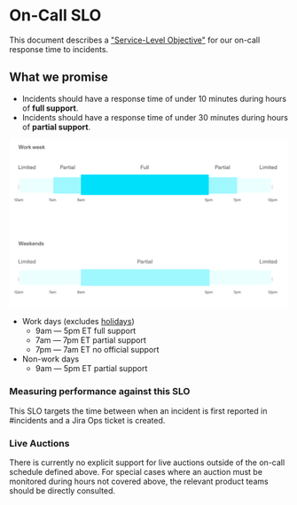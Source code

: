 # On-Call SLO

This document describes a
["Service-Level Objective"](https://landing.google.com/sre/sre-book/chapters/service-level-objectives/) for our
on-call response time to incidents.

## What we promise

- Incidents should have a response time of under 10 minutes during hours of **full support**.
- Incidents should have a response time of under 30 minutes during hours of **partial support**.

![visualization of our on-call SLO](images/on-call-slo.jpg)

- Work days (excludes
  [holidays](https://docs.google.com/document/d/16FQ0nKIJ_Eb11kWQd70neB7V3i51ixUsf-CB5f_rAMo/edit#heading=h.d93f947ory))
  - 9am — 5pm ET full support
  - 7am — 7pm ET partial support
  - 7pm — 7am ET no official support
- Non-work days
  - 9am — 5pm ET partial support

### Measuring performance against this SLO

This SLO targets the time between when an incident is first reported in #incidents and a Jira Ops ticket is
created.

### Live Auctions

There is currently no explicit support for live auctions outside of the on-call schedule defined above. For special
cases where an auction must be monitored during hours not covered above, the relevant product teams should be
directly consulted.
